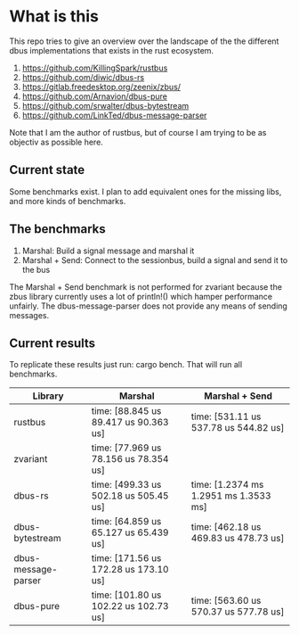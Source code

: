 # What is this
This repo tries to give an overview over the landscape of the the different dbus implementations that exists in the rust ecosystem.

1. https://github.com/KillingSpark/rustbus
1. https://github.com/diwic/dbus-rs
1. https://gitlab.freedesktop.org/zeenix/zbus/
1. https://github.com/Arnavion/dbus-pure
1. https://github.com/srwalter/dbus-bytestream
1. https://github.com/LinkTed/dbus-message-parser

Note that I am the author of rustbus, but of course I am trying to be as objectiv as possible here.

## Current state
Some benchmarks exist. I plan to add equivalent ones for the missing libs, and more kinds of benchmarks.

## The benchmarks
1. Marshal: Build a signal message and marshal it
1. Marshal + Send: Connect to the sessionbus, build a signal and send it to the bus

The Marshal + Send benchmark is not performed for zvariant because the zbus library currently uses a lot of println!() 
which hamper performance unfairly. The dbus-message-parser does not provide any means of sending messages.

## Current results
To replicate these results just run: cargo bench. That will run all benchmarks.

| Library             | Marshal                                 | Marshal + Send                          |
|---------------------|-----------------------------------------|-----------------------------------------|
| rustbus             | time:   [88.845 us 89.417 us 90.363 us] | time:   [531.11 us 537.78 us 544.82 us] |
| zvariant            | time:   [77.969 us 78.156 us 78.354 us] |                                         |
| dbus-rs             | time:   [499.33 us 502.18 us 505.45 us] | time:   [1.2374 ms 1.2951 ms 1.3533 ms] |
| dbus-bytestream     | time:   [64.859 us 65.127 us 65.439 us] | time:   [462.18 us 469.83 us 478.73 us] |
| dbus-message-parser | time:   [171.56 us 172.28 us 173.10 us] |                                         |
| dbus-pure           | time:   [101.80 us 102.22 us 102.73 us] | time:   [563.60 us 570.37 us 577.78 us] |

